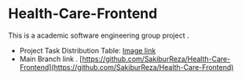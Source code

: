 # Health-Care-Frontend
This is a academic software engineering   group project . 
- Project Task Distribution Table:
[Image link](https://im.ge/i/FAVdYG)
- Main Branch link .
[https://github.com/SakiburReza/Health-Care-Frontend](https://github.com/SakiburReza/Health-Care-Frontend)
